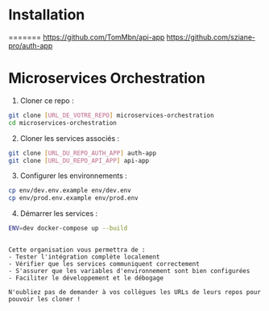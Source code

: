 # Installation
=======
https://github.com/TomMbn/api-app
https://github.com/sziane-pro/auth-app


# Microservices Orchestration

1. Cloner ce repo :
```bash
git clone [URL_DE_VOTRE_REPO] microservices-orchestration
cd microservices-orchestration
```

2. Cloner les services associés :
```bash
git clone [URL_DU_REPO_AUTH_APP] auth-app
git clone [URL_DU_REPO_API_APP] api-app
```

3. Configurer les environnements :
```bash
cp env/dev.env.example env/dev.env
cp env/prod.env.example env/prod.env
```

4. Démarrer les services :
```bash
ENV=dev docker-compose up --build
```
```

Cette organisation vous permettra de :
- Tester l'intégration complète localement
- Vérifier que les services communiquent correctement
- S'assurer que les variables d'environnement sont bien configurées
- Faciliter le développement et le débogage

N'oubliez pas de demander à vos collègues les URLs de leurs repos pour pouvoir les cloner !